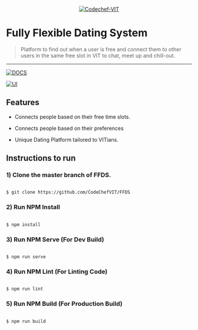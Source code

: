 <p align="center"><a href="https://www.codechefvit.com" target="_blank"><img src="https://s3.amazonaws.com/codechef_shared/sites/all/themes/abessive/logo-3.png" title="CodeChef-VIT" alt="Codechef-VIT"></a>

</p>



# Fully Flexible Dating System



> <Subtitle>

> Platform to find out when a user is free and connect them to other users in the same free slot in VIT to chat, meet up and chill-out.



---



[![DOCS](https://img.shields.io/badge/Documentation-see%20docs-green?style=flat-square&logo=appveyor)]() 

  [![UI ](https://img.shields.io/badge/User%20Interface-Link%20to%20UI-orange?style=flat-square&logo=appveyor)]()



## Features

- Connects people based on their free time slots.

- Connects people based on their preferences

- Unique Dating Platform tailored to VITians.









<!-- ## Screenshots

<img src="https://github.com/akshatvg/common-entry-test/raw/master/static/img/header.png" alt="Project Screenshots"> -->



## Instructions to run



### 1) Clone the master branch of FFDS.

```

$ git clone https://github.com/CodeChefVIT/FFDS

```

### 2) Run NPM Install

```

$ npm install

```

### 3) Run NPM Serve (For Dev Build)

```

$ npm run serve

```
### 4) Run NPM Lint (For Linting Code)

```

$ npm run lint

```

### 5) Run NPM Build (For Production Build)

```

$ npm run build

```
